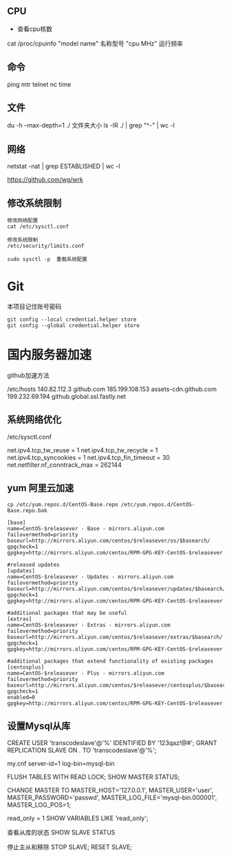 

## CPU

- 查看cpu核数

cat /proc/cpuinfo
"model name" 名称型号
"cpu MHz" 运行频率


## 命令

ping 
mtr
telnet
nc
time


## 文件

du -h –max-depth=1 ./ 文件夹大小
ls -lR ./ | grep "^-" | wc -l


## 网络

 
netstat -nat | grep ESTABLISHED | wc -l
 
https://github.com/wg/wrk


## 修改系统限制

```
修改网络配置
cat /etc/sysctl.conf

修改系统限制 
/etc/security/limits.conf

sudo sysctl -p  重载系统配置
```





# Git

本项目记住账号密码

    git config --local credential.helper store
    git config --global credential.helper store




# 国内服务器加速

github加速方法

/etc/hosts
140.82.112.3 github.com
185.199.108.153 assets-cdn.github.com
199.232.69.194 github.global.ssl.fastly.net


## 系统网络优化
/etc/sysctl.conf

net.ipv4.tcp_tw_reuse = 1
net.ipv4.tcp_tw_recycle = 1
net.ipv4.tcp_syncookies = 1 
net.ipv4.tcp_fin_timeout = 30
net.netfilter.nf_conntrack_max = 262144 




## yum 阿里云加速

```
cp /etc/yum.repos.d/CentOS-Base.repo /etc/yum.repos.d/CentOS-Base.repo.bak
```

```
[base]
name=CentOS-$releasever - Base - mirrors.aliyun.com
failovermethod=priority
baseurl=http://mirrors.aliyun.com/centos/$releasever/os/$basearch/
gpgcheck=1
gpgkey=http://mirrors.aliyun.com/centos/RPM-GPG-KEY-CentOS-$releasever

#released updates
[updates]
name=CentOS-$releasever - Updates - mirrors.aliyun.com
failovermethod=priority
baseurl=http://mirrors.aliyun.com/centos/$releasever/updates/$basearch/
gpgcheck=1
gpgkey=http://mirrors.aliyun.com/centos/RPM-GPG-KEY-CentOS-$releasever

#additional packages that may be useful
[extras]
name=CentOS-$releasever - Extras - mirrors.aliyun.com
failovermethod=priority
baseurl=http://mirrors.aliyun.com/centos/$releasever/extras/$basearch/
gpgcheck=1
gpgkey=http://mirrors.aliyun.com/centos/RPM-GPG-KEY-CentOS-$releasever

#additional packages that extend functionality of existing packages
[centosplus]
name=CentOS-$releasever - Plus - mirrors.aliyun.com
failovermethod=priority
baseurl=http://mirrors.aliyun.com/centos/$releasever/centosplus/$basearch/
gpgcheck=1
enabled=0
gpgkey=http://mirrors.aliyun.com/centos/RPM-GPG-KEY-CentOS-$releasever

```


## 设置Mysql从库

CREATE USER 'transcodeslave'@'%' IDENTIFIED BY '123qaz!@#';
GRANT REPLICATION SLAVE ON *.* TO 'transcodeslave'@'%';

my.cnf
server-id=1
log-bin=mysql-bin

FLUSH TABLES WITH READ LOCK;
SHOW MASTER STATUS;


CHANGE MASTER TO
    MASTER_HOST='127.0.0.1',
    MASTER_USER='user',
    MASTER_PASSWORD='passwd',
    MASTER_LOG_FILE='mysql-bin.000001',
    MASTER_LOG_POS=1;


read_only = 1
SHOW VARIABLES LIKE 'read_only';

查看从库的状态
SHOW SLAVE STATUS

停止主从和移除
STOP SLAVE;
RESET SLAVE;